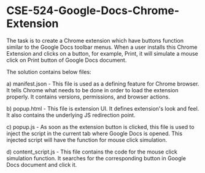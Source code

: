# CSE-524-Google-Docs-Chrome-Extension

The task is to create a Chrome extension which have buttons function similar to the Google Docs toolbar menus.
When a user installs this Chrome Extension and clicks on a button, for example, Print, it will simulate a mouse click on Print button of Google Docs document.

The solution contains below files:

a) manifest.json - This file is used as a defining feature for Chrome browser. It tells Chrome what needs to be done in order to load the extension properly. It contains versions, permissions, and browser actions.

b) popup.html - This file is extension UI. It defines extension's look and feel. It also contains the underlying JS redirection point.

c) popup.js - As soon as the extension button is clicked, this file is used to inject the script in the current tab where Google Docs is opened. This injected script will have the function for mouse click simulation.

d) content_script.js - This file contains the code for the mouse click simulation function. It searches for the corresponding button in Google Docs document and click it.
